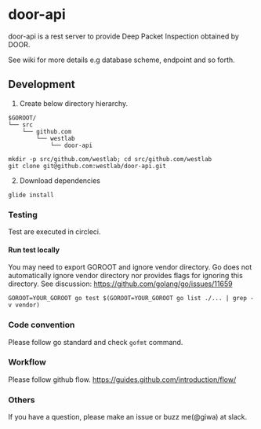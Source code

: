 # door-api

door-api is a rest server to provide Deep Packet Inspection obtained by DOOR.


See wiki for more details e.g database scheme, endpoint and so forth.

## Development

1. Create below directory hierarchy.

```
$GOROOT/
└── src
    └── github.com
        └── westlab
            └── door-api
```

```
mkdir -p src/github.com/westlab; cd src/github.com/westlab
git clone git@github.com:westlab/door-api.git
```

2. Download dependencies

```
glide install
```

### Testing

Test are executed in circleci.

#### Run test locally
You may need to export GOROOT and ignore vendor directory. Go does not automatically ignore vendor directory nor provides flags for ignoring this directory.
See discussion: https://github.com/golang/go/issues/11659

```
GOROOT=YOUR_GOROOT go test $(GOROOT=YOUR_GOROOT go list ./... | grep -v vendor)
```


### Code convention
Please follow go standard and check `gofmt` command.


### Workflow
Please follow github flow. https://guides.github.com/introduction/flow/


### Others
If you have a question, please make an issue or buzz me(@giwa) at slack.
